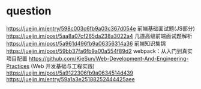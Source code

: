 # question
https://juejin.im/entry/598c003c6fb9a03c367d054e 前端基础面试题(JS部分)
https://juejin.im/post/5aa8a07cf265da238a3022a4 几道高级前端面试题解析
https://juejin.im/post/5a961d496fb9a06356314a36 前端知识集锦
https://juejin.im/post/59bb37fa6fb9a00a554f89d2 webpack：从入门到真实项目配置
https://github.com/KieSun/Web-Development-And-Engineering-Practices (Web 开发基础与工程实践)
https://juejin.im/post/5a9122306fb9a0634514d439
https://juejin.im/entry/59a1a3e25188252444425aee
